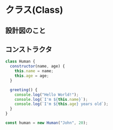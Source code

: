 # クラス(Class)

## 設計図のこと

## コンストラクタ

```js
class Human {
  constructor(name, age) {
    this.name = name;
    this.age = age;
  }

  greeting() {
    console.log("Hello World!");
    console.log(`I'm ${this.name}`);
    console.log(`I'm ${this.age} years old`);
  }
}

const human = new Human("John", 20);
```
